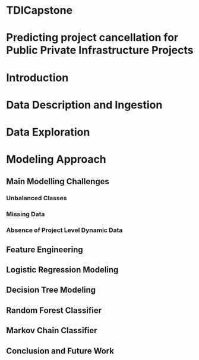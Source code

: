 # TDICapstone
# Predicting project cancellation for Public Private Infrastructure Projects
# Introduction
# Data Description and Ingestion
# Data Exploration
# Modeling Approach
## Main Modelling Challenges
### Unbalanced Classes
### Missing Data
### Absence of Project Level Dynamic Data
## Feature Engineering
## Logistic Regression Modeling
## Decision Tree Modeling
## Random Forest Classifier
## Markov Chain Classifier
## Conclusion and Future Work
